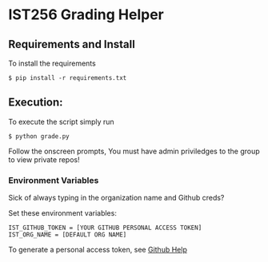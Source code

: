 # IST256 Grading Helper

## Requirements and Install

To install the requirements

```
$ pip install -r requirements.txt
```

## Execution:

To execute the script simply run

```
$ python grade.py
```

Follow the onscreen prompts, You must have admin priviledges to the group to view private repos! 

### Environment Variables

Sick of always typing in the organization name and Github creds?

Set these environment variables:

```
IST_GITHUB_TOKEN = [YOUR GITHUB PERSONAL ACCESS TOKEN]
IST_ORG_NAME = [DEFAULT ORG NAME]
```

To generate a personal access token, see [Github Help](https://help.github.com/articles/creating-a-personal-access-token-for-the-command-line/)